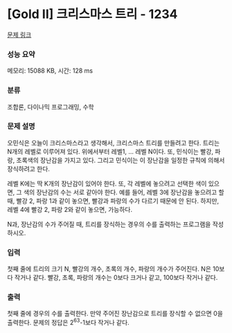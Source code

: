 # [Gold II] 크리스마스 트리 - 1234 

[문제 링크](https://www.acmicpc.net/problem/1234) 

### 성능 요약

메모리: 15088 KB, 시간: 128 ms

### 분류

조합론, 다이나믹 프로그래밍, 수학

### 문제 설명

<p>오민식은 오늘이 크리스마스라고 생각해서, 크리스마스 트리를 만들려고 한다. 트리는 N개의 레벨로 이루어져 있다. 위에서부터 레벨1, ... 레벨 N이다. 또, 민식이는 빨강, 파랑, 초록색의 장난감을 가지고 있다. 그리고 민식이는 이 장난감을 일정한 규칙에 의해서 장식하려고 한다.</p>

<p>레벨 K에는 딱 K개의 장난감이 있어야 한다. 또, 각 레벨에 놓으려고 선택한 색이 있으면, 그 색의 장난감의 수는 서로 같아야 한다. 예를 들어, 레벨 3에 장난감을 놓으려고 할 때, 빨강 2, 파랑 1과 같이 놓으면, 빨강과 파랑의 수가 다르기 때문에 안 된다. 하지만, 레벨 4에 빨강 2, 파랑 2와 같이 놓으면, 가능하다.</p>

<p>N과, 장난감의 수가 주어질 때, 트리를 장식하는 경우의 수를 출력하는 프로그램을 작성하시오.</p>

### 입력 

 <p>첫째 줄에 트리의 크기 N, 빨강의 개수, 초록의 개수, 파랑의 개수가 주어진다. N은 10보다 작거나 같다. 빨강, 초록, 파랑의 개수는 0보다 크거나 같고, 100보다 작거나 같다.</p>

### 출력 

 <p>첫째 줄에 경우의 수를 출력한다. 만약 주어진 장난감으로 트리를 장식할 수 없으면 0을 출력한다. 문제의 정답은 2<sup>63</sup>-1보다 작거나 같다.</p>

